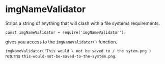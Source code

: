 # imgNameValidator

Strips a string of anything that will clash with a file systems requirements.

```
const imgNameValidator = require('imgNameValidator');
```

gives you access to the `imgNameValidator()` function.

`imgNameValidator('This would \ not be saved to / the sytem.png )` returns `this-would-not-be-saved-to-the-system.png`.
